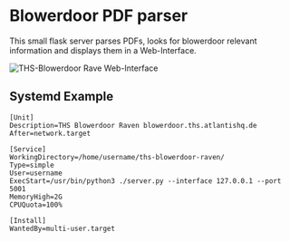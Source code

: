 # Blowerdoor PDF parser
This small flask server parses PDFs, looks for blowerdoor relevant information and displays them in a Web-Interface.

![THS-Blowerdoor Rave Web-Interface](https://m.athq.de/pictures/blowerdoor-raven.png)

## Systemd Example

    [Unit]
    Description=THS Blowerdoor Raven blowerdoor.ths.atlantishq.de
    After=network.target
    
    [Service]
    WorkingDirectory=/home/username/ths-blowerdoor-raven/
    Type=simple
    User=username
    ExecStart=/usr/bin/python3 ./server.py --interface 127.0.0.1 --port 5001
    MemoryHigh=2G
    CPUQuota=100%
    
    [Install]
    WantedBy=multi-user.target
